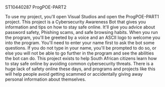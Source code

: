 ST10440287
ProgPOE-PART2

To use my project, you'll open Visual Studios and open the ProgPOE-PART1 project. This project is a Cybersecurity Awareness Bot that gives you information and tips on how to stay safe online.
It'll give you advice about password safety, Phishing scams, and safe browsing habits. When you run the program, you'll be greeted by a voice and an ASCII logo to welcome you into the program.
You'll need to enter your name first to ask the bot some questions. If you do not type in your name, you'll be prompted to do so, or else you will not be able to go further in the program and see the abilities the bot can do.
This project exists to help South African citizens learn how to stay safe online by avoiding common cybersecurity threats.
There is a huge lack of safety online these days, and programs and projects like this will help people avoid getting scammed or accidentally giving away personal information about themselves.


